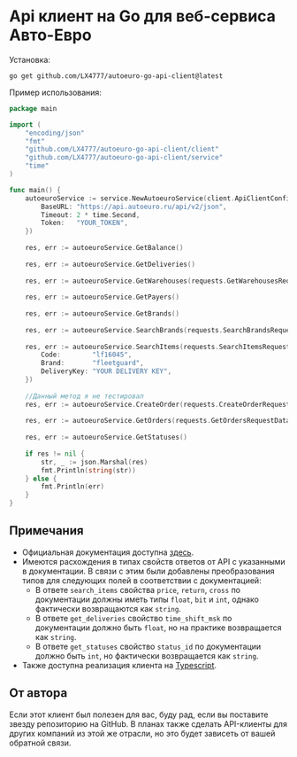 # Api клиент на Go для веб-сервиса Авто-Евро

Установка:
```shell
go get github.com/LX4777/autoeuro-go-api-client@latest   
```

Пример использования:
```go
package main

import (
    "encoding/json"
    "fmt"
    "github.com/LX4777/autoeuro-go-api-client/client"
    "github.com/LX4777/autoeuro-go-api-client/service"
    "time"
)

func main() {
    autoeuroService := service.NewAutoeuroService(client.ApiClientConfig{
        BaseURL: "https://api.autoeuro.ru/api/v2/json",
        Timeout: 2 * time.Second,
        Token:   "YOUR_TOKEN",
    })
    
    res, err := autoeuroService.GetBalance()
    
    res, err := autoeuroService.GetDeliveries()
    
    res, err := autoeuroService.GetWarehouses(requests.GetWarehousesRequestData{DeliveryKey: "YOUR DELIVERY KEY"})
    
    res, err := autoeuroService.GetPayers()
    
    res, err := autoeuroService.GetBrands()
    
    res, err := autoeuroService.SearchBrands(requests.SearchBrandsRequestData{Code: "WDK962/12"})
    
    res, err := autoeuroService.SearchItems(requests.SearchItemsRequestData{
        Code:        "lf16045",
        Brand:       "fleetguard",
        DeliveryKey: "YOUR DELIVERY KEY",
    })
    
    //Данный метод я не тестировал
    res, err := autoeuroService.CreateOrder(requests.CreateOrderRequestData{})
    
    res, err := autoeuroService.GetOrders(requests.GetOrdersRequestData{})
    
    res, err := autoeuroService.GetStatuses()
    
    if res != nil {
        str, _ := json.Marshal(res)
        fmt.Println(string(str))
    } else {
        fmt.Println(err)
    }
}
```

## Примечания
- Официальная документация доступна [здесь](https://api.autoeuro.ru/doc/v2).
- Имеются расхождения в типах свойств ответов от API с указанными в документации. В связи с этим были добавлены преобразования типов для следующих полей в соответствии с документацией:
  - В ответе `search_items` свойства `price`, `return`, `cross` по документации должны иметь типы `float`, `bit` и `int`, однако фактически возвращаются как `string`.
  - В ответе `get_deliveries` свойство `time_shift_msk` по документации должно быть `float`, но на практике возвращается как `string`.
  - В ответе `get_statuses` свойство `status_id` по документации должно быть `int`, но фактически возвращается как `string`.
- Также доступна реализация клиента на [Typescript](https://github.com/LX4777/autoeuro-api-client).

## От автора
Если этот клиент был полезен для вас, буду рад, если вы поставите звезду репозиторию на GitHub. В планах также сделать API-клиенты для других компаний из этой же отрасли, но это будет зависеть от вашей обратной связи.
